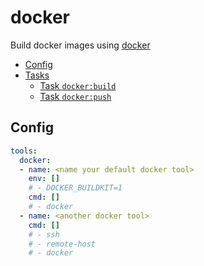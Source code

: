 # docker

Build docker images using [docker](https://github.com/containers/docker)

- [Config](#config)
- [Tasks](#tasks)
  - [Task `docker:build`](#task-dockerbuild)
  - [Task `docker:push`](#task-dockerpush)

## Config

```yaml
tools:
  docker:
  - name: <name your default docker tool>
    env: []
    # - DOCKER_BUILDKIT=1
    cmd: []
    # - docker
  - name: <another docker tool>
    cmd: []
    # - ssh
    # - remote-host
    # - docker
```
